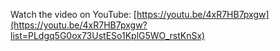 Watch the video on YouTube: [https://youtu.be/4xR7HB7pxgw](https://youtu.be/4xR7HB7pxgw?list=PLdgq5G0ox73UstESo1KplG5WO_rstKnSx)